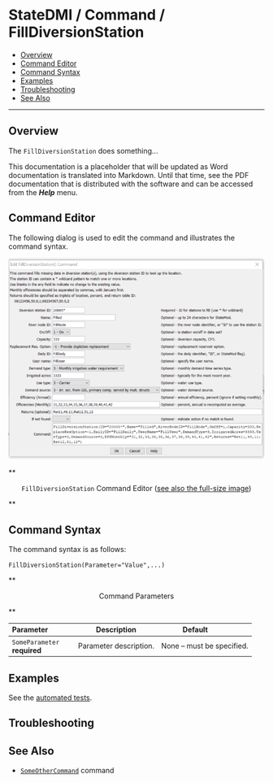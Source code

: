 # StateDMI / Command / FillDiversionStation #

* [Overview](#overview)
* [Command Editor](#command-editor)
* [Command Syntax](#command-syntax)
* [Examples](#examples)
* [Troubleshooting](#troubleshooting)
* [See Also](#see-also)

-------------------------

## Overview ##

The `FillDiversionStation` does something...

This documentation is a placeholder that will be updated as Word documentation is translated into Markdown.
Until that time, see the PDF documentation that is distributed with the software and can be accessed
from the ***Help*** menu.

## Command Editor ##

The following dialog is used to edit the command and illustrates the command syntax.

![FillDiversionStation](FillDiversionStation.png)

**<p style="text-align: center;">
`FillDiversionStation` Command Editor (<a href="../FillDiversionStation.png">see also the full-size image</a>)
</p>**

## Command Syntax ##

The command syntax is as follows:

```text
FillDiversionStation(Parameter="Value",...)
```
**<p style="text-align: center;">
Command Parameters
</p>**

| **Parameter**&nbsp;&nbsp;&nbsp;&nbsp;&nbsp;&nbsp;&nbsp;&nbsp;&nbsp;&nbsp;&nbsp;&nbsp; | **Description** | **Default**&nbsp;&nbsp;&nbsp;&nbsp;&nbsp;&nbsp;&nbsp;&nbsp;&nbsp;&nbsp; |
| --------------|-----------------|----------------- |
|`SomeParameter`<br>**required**|Parameter description.|None – must be specified.|

## Examples ##

See the [automated tests](https://github.com/OpenWaterFoundation/cdss-app-statedmi-main/tree/master/test/regression/commands/FillDiversionStation).

## Troubleshooting ##

## See Also ##

* [`SomeOtherCommand`](../SomeOtherCommand/SomeOtherCommand) command
